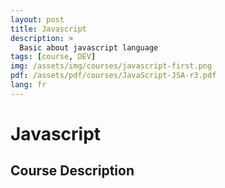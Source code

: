 ```yaml
---
layout: post
title: Javascript
description: >
  Basic about javascript language
tags: [course, DEV]
img: /assets/img/courses/javascript-first.png
pdf: /assets/pdf/courses/JavaScript-JSA-r3.pdf
lang: fr
---
```

# Javascript
## Course Description
